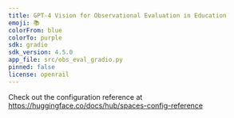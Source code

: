 ```yaml
---
title: GPT-4 Vision for Observational Evaluation in Education
emoji: 📚
colorFrom: blue
colorTo: purple
sdk: gradio
sdk_version: 4.5.0
app_file: src/obs_eval_gradio.py
pinned: false
license: openrail
---
```


Check out the configuration reference at https://huggingface.co/docs/hub/spaces-config-reference
